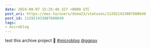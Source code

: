 ```yaml
---
date: 2024-08-07 15:25:40.327 +0000 UTC
post_uri: https://mas.to/users/dima23/statuses/112921433887600649
post_id: 112921433887600649
tags:
- microblog
---
```

test this archive project 🤩 [#microblog](https://mas.to/tags/microblog) [@ggpsv](https://social.coop/@ggpsv)


